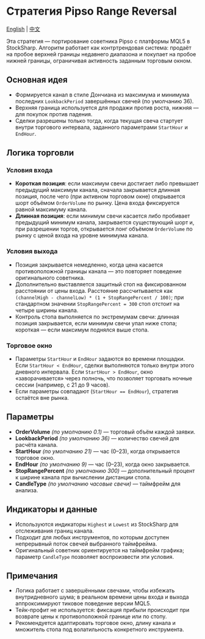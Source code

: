 # Стратегия Pipso Range Reversal
[English](README.md) | [中文](README_cn.md)

Эта стратегия — портирование советника Pipso с платформы MQL5 в StockSharp. Алгоритм работает как контртрендовая система: продаёт на пробое верхней границы недавнего диапазона и покупает на пробое нижней границы, ограничивая активность заданным торговым окном.

## Основная идея
- Формируется канал в стиле Дончиана из максимума и минимума последних `LookbackPeriod` завершённых свечей (по умолчанию 36).
- Верхняя граница используется для продажи против роста, нижняя — для покупок против падения.
- Сделки разрешены только тогда, когда текущая свеча стартует внутри торгового интервала, заданного параметрами `StartHour` и `EndHour`.

## Логика торговли
### Условия входа
- **Короткая позиция**: если максимум свечи достигает либо превышает предыдущий максимум канала, сначала закрывается длинная позиция, после чего (при активном торговом окне) открывается шорт объёмом `OrderVolume` по рынку. Цена входа фиксируется равной максимуму канала.
- **Длинная позиция**: если минимум свечи касается либо пробивает предыдущий минимум канала, закрывается существующий шорт и, при разрешении торгов, открывается лонг объёмом `OrderVolume` по рынку с ценой входа на уровне минимума канала.

### Условия выхода
- Позиция закрывается немедленно, когда цена касается противоположной границы канала — это повторяет поведение оригинального советника.
- Дополнительно выставляется защитный стоп на фиксированном расстоянии от цены входа. Расстояние рассчитывается как `(channelHigh - channelLow) * (1 + StopRangePercent / 100)`; при стандартном значении `StopRangePercent = 300` стоп отстоит на четыре ширины канала.
- Контроль стопа выполняется по экстремумам свечи: длинная позиция закрывается, если минимум свечи упал ниже стопа; короткая — если максимум поднялся выше стопа.

### Торговое окно
- Параметры `StartHour` и `EndHour` задаются во времени площадки. Если `StartHour < EndHour`, сделки выполняются только внутри этого дневного интервала. Если `StartHour > EndHour`, окно «заворачивается» через полночь, что позволяет торговать ночные сессии (например, с 21 до 9 часов).
- Если параметры совпадают (`StartHour == EndHour`), стратегия остаётся вне рынка.

## Параметры
- **OrderVolume** *(по умолчанию 0.1)* — торговый объём каждой заявки.
- **LookbackPeriod** *(по умолчанию 36)* — количество свечей для расчёта канала.
- **StartHour** *(по умолчанию 21)* — час (0–23), когда открывается торговое окно.
- **EndHour** *(по умолчанию 9)* — час (0–23), когда окно закрывается.
- **StopRangePercent** *(по умолчанию 300)* — дополнительный процент к ширине канала при вычислении дистанции стопа.
- **CandleType** *(по умолчанию часовые свечи)* — таймфрейм для анализа.

## Индикаторы и данные
- Используются индикаторы `Highest` и `Lowest` из StockSharp для отслеживания границ канала.
- Подходит для любых инструментов, по которым доступен непрерывный поток свечей выбранного таймфрейма.
- Оригинальный советник ориентируется на таймфрейм графика; параметр `CandleType` позволяет воспроизвести эти условия.

## Примечания
- Логика работает с завершёнными свечами, чтобы избежать внутридневного шума; в реальном времени цены входа и выхода аппроксимируют тиковое поведение версии MQL5.
- Тейк-профит не используется: фиксация прибыли происходит при возврате цены к противоположной границе или по стопу.
- Рекомендуется адаптировать торговое окно, длину канала и множитель стопа под волатильность конкретного инструмента.

